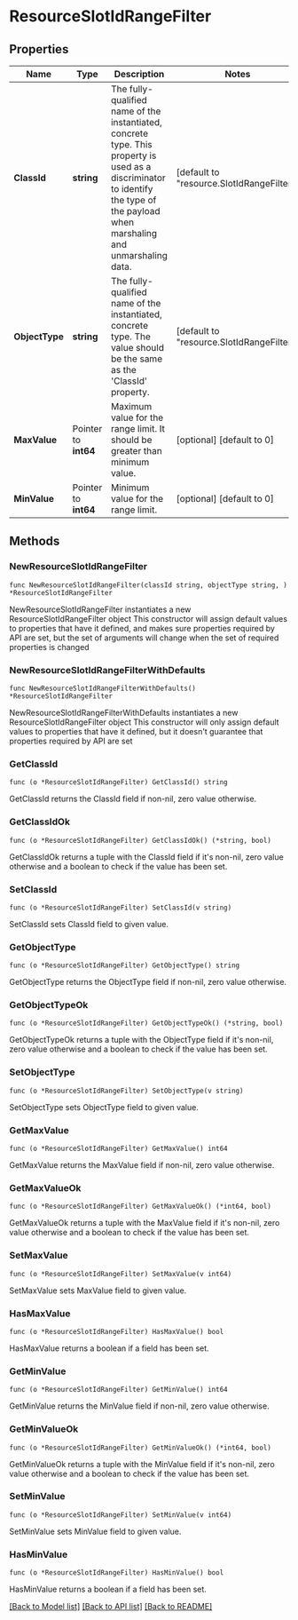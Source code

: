 # ResourceSlotIdRangeFilter

## Properties

Name | Type | Description | Notes
------------ | ------------- | ------------- | -------------
**ClassId** | **string** | The fully-qualified name of the instantiated, concrete type. This property is used as a discriminator to identify the type of the payload when marshaling and unmarshaling data. | [default to "resource.SlotIdRangeFilter"]
**ObjectType** | **string** | The fully-qualified name of the instantiated, concrete type. The value should be the same as the &#39;ClassId&#39; property. | [default to "resource.SlotIdRangeFilter"]
**MaxValue** | Pointer to **int64** | Maximum value for the range limit. It should be greater than minimum value. | [optional] [default to 0]
**MinValue** | Pointer to **int64** | Minimum value for the range limit. | [optional] [default to 0]

## Methods

### NewResourceSlotIdRangeFilter

`func NewResourceSlotIdRangeFilter(classId string, objectType string, ) *ResourceSlotIdRangeFilter`

NewResourceSlotIdRangeFilter instantiates a new ResourceSlotIdRangeFilter object
This constructor will assign default values to properties that have it defined,
and makes sure properties required by API are set, but the set of arguments
will change when the set of required properties is changed

### NewResourceSlotIdRangeFilterWithDefaults

`func NewResourceSlotIdRangeFilterWithDefaults() *ResourceSlotIdRangeFilter`

NewResourceSlotIdRangeFilterWithDefaults instantiates a new ResourceSlotIdRangeFilter object
This constructor will only assign default values to properties that have it defined,
but it doesn't guarantee that properties required by API are set

### GetClassId

`func (o *ResourceSlotIdRangeFilter) GetClassId() string`

GetClassId returns the ClassId field if non-nil, zero value otherwise.

### GetClassIdOk

`func (o *ResourceSlotIdRangeFilter) GetClassIdOk() (*string, bool)`

GetClassIdOk returns a tuple with the ClassId field if it's non-nil, zero value otherwise
and a boolean to check if the value has been set.

### SetClassId

`func (o *ResourceSlotIdRangeFilter) SetClassId(v string)`

SetClassId sets ClassId field to given value.


### GetObjectType

`func (o *ResourceSlotIdRangeFilter) GetObjectType() string`

GetObjectType returns the ObjectType field if non-nil, zero value otherwise.

### GetObjectTypeOk

`func (o *ResourceSlotIdRangeFilter) GetObjectTypeOk() (*string, bool)`

GetObjectTypeOk returns a tuple with the ObjectType field if it's non-nil, zero value otherwise
and a boolean to check if the value has been set.

### SetObjectType

`func (o *ResourceSlotIdRangeFilter) SetObjectType(v string)`

SetObjectType sets ObjectType field to given value.


### GetMaxValue

`func (o *ResourceSlotIdRangeFilter) GetMaxValue() int64`

GetMaxValue returns the MaxValue field if non-nil, zero value otherwise.

### GetMaxValueOk

`func (o *ResourceSlotIdRangeFilter) GetMaxValueOk() (*int64, bool)`

GetMaxValueOk returns a tuple with the MaxValue field if it's non-nil, zero value otherwise
and a boolean to check if the value has been set.

### SetMaxValue

`func (o *ResourceSlotIdRangeFilter) SetMaxValue(v int64)`

SetMaxValue sets MaxValue field to given value.

### HasMaxValue

`func (o *ResourceSlotIdRangeFilter) HasMaxValue() bool`

HasMaxValue returns a boolean if a field has been set.

### GetMinValue

`func (o *ResourceSlotIdRangeFilter) GetMinValue() int64`

GetMinValue returns the MinValue field if non-nil, zero value otherwise.

### GetMinValueOk

`func (o *ResourceSlotIdRangeFilter) GetMinValueOk() (*int64, bool)`

GetMinValueOk returns a tuple with the MinValue field if it's non-nil, zero value otherwise
and a boolean to check if the value has been set.

### SetMinValue

`func (o *ResourceSlotIdRangeFilter) SetMinValue(v int64)`

SetMinValue sets MinValue field to given value.

### HasMinValue

`func (o *ResourceSlotIdRangeFilter) HasMinValue() bool`

HasMinValue returns a boolean if a field has been set.


[[Back to Model list]](../README.md#documentation-for-models) [[Back to API list]](../README.md#documentation-for-api-endpoints) [[Back to README]](../README.md)



